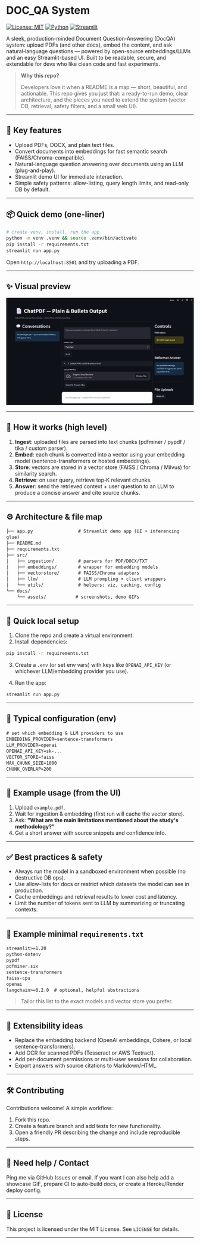 <!-- DOC_QA_System — polished README -->

# DOC\_QA System

[![License: MIT](https://img.shields.io/badge/license-MIT-blue.svg)](#license) [![Python](https://img.shields.io/badge/python-3.8%2B-blue)](#requirements) [![Streamlit](https://img.shields.io/badge/streamlit-ready-orange)](#demo)

A sleek, production-minded Document Question‑Answering (DocQA) system: upload PDFs (and other docs), embed the content, and ask natural‑language questions — powered by open-source embeddings/LLMs and an easy Streamlit-based UI. Built to be readable, secure, and extendable for devs who like clean code and fast experiments.

> **Why this repo?**
>
> Developers love it when a README is a map — short, beautiful, and actionable. This repo gives you just that: a ready-to-run demo, clear architecture, and the pieces you need to extend the system (vector DB, retrieval, safety filters, and a small web UI).

---

## 🎯 Key features

* Upload PDFs, DOCX, and plain text files.
* Convert documents into embeddings for fast semantic search (FAISS/Chroma-compatible).
* Natural-language question answering over documents using an LLM (plug-and-play).
* Streamlit demo UI for immediate interaction.
* Simple safety patterns: allow-listing, query length limits, and read-only DB by default.

---

## 📦 Quick demo (one-liner)

```bash
# create venv, install, run the app
python -m venv .venv && source .venv/bin/activate
pip install -r requirements.txt
streamlit run app.py
```

Open `http://localhost:8501` and try uploading a PDF.

---

## ✨ Visual preview

![Demo screenshot placeholder](screenshots/Screenshot_1.jpeg)


---

## 🧭 How it works (high level)

1. **Ingest**: uploaded files are parsed into text chunks (pdfminer / pypdf / tika / custom parser).
2. **Embed**: each chunk is converted into a vector using your embedding model (sentence-transformers or hosted embeddings).
3. **Store**: vectors are stored in a vector store (FAISS / Chroma / Milvus) for similarity search.
4. **Retrieve**: on user query, retrieve top‑K relevant chunks.
5. **Answer**: send the retrieved context + user question to an LLM to produce a concise answer and cite source chunks.

---

## ⚙️ Architecture & file map

```
├── app.py                 # Streamlit demo app (UI + inferencing glue)
├── README.md
├── requirements.txt
├── src/
│   ├── ingestion/         # parsers for PDF/DOCX/TXT
│   ├── embeddings/        # wrapper for embedding models
│   ├── vectorstore/       # FAISS/Chroma adapters
│   ├── llm/               # LLM prompting + client wrappers
│   └── utils/             # helpers: viz, caching, config
└── docs/
    └── assets/           # screenshots, demo GIFs
```

---

## 🚀 Quick local setup

1. Clone the repo and create a virtual environment.
2. Install dependencies:

```bash
pip install -r requirements.txt
```

3. Create a `.env` (or set env vars) with keys like `OPENAI_API_KEY` (or whichever LLM/embedding provider you use).

4. Run the app:

```bash
streamlit run app.py
```

---

## 🔧 Typical configuration (env)

```env
# set which embedding & LLM providers to use
EMBEDDING_PROVIDER=sentence-transformers
LLM_PROVIDER=openai
OPENAI_API_KEY=sk-...
VECTOR_STORE=faiss
MAX_CHUNK_SIZE=1000
CHUNK_OVERLAP=200
```

---

## 🧪 Example usage (from the UI)

1. Upload `example.pdf`.
2. Wait for ingestion & embedding (first run will cache the vector store).
3. Ask: **"What are the main limitations mentioned about the study's methodology?"**
4. Get a short answer with source snippets and confidence info.

---

## ✅ Best practices & safety

* Always run the model in a sandboxed environment when possible (no destructive DB ops).
* Use allow-lists for docs or restrict which datasets the model can see in production.
* Cache embeddings and retrieval results to lower cost and latency.
* Limit the number of tokens sent to LLM by summarizing or truncating contexts.

---

## 📜 Example minimal `requirements.txt`

```
streamlit>=1.20
python-dotenv
pypdf
pdfminer.six
sentence-transformers
faiss-cpu
openai
langchain>=0.2.0  # optional, helpful abstractions
```

> Tailor this list to the exact models and vector store you prefer.

---

## 🧩 Extensibility ideas

* Replace the embedding backend (OpenAI embeddings, Cohere, or local sentence-transformers).
* Add OCR for scanned PDFs (Tesseract or AWS Textract).
* Add per-document permissions or multi-user sessions for collaboration.
* Export answers with source citations to Markdown/HTML.

---

## 🛠️ Contributing

Contributions welcome! A simple workflow:

1. Fork this repo.
2. Create a feature branch and add tests for new functionality.
3. Open a friendly PR describing the change and include reproducible steps.

---

## 💬 Need help / Contact

Ping me via GitHub Issues or email. If you want I can also help add a showcase GIF, prepare CI to auto-build docs, or create a Heroku/Render deploy config.

---

## 📜 License

This project is licensed under the MIT License. See `LICENSE` for details.

---
